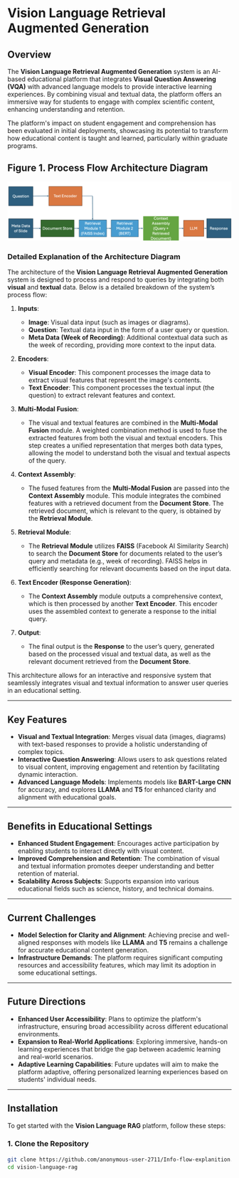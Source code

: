 # Vision Language Retrieval Augmented Generation


## Overview
The **Vision Language Retrieval Augmented Generation** system is an AI-based educational platform that integrates **Visual Question Answering (VQA)** with advanced language models to provide interactive learning experiences. By combining visual and textual data, the platform offers an immersive way for students to engage with complex scientific content, enhancing understanding and retention.

The platform's impact on student engagement and comprehension has been evaluated in initial deployments, showcasing its potential to transform how educational content is taught and learned, particularly within graduate programs.

## Figure 1. Process Flow Architecture Diagram
![Process Flow](./MULTI-RAG-DIAGRAM1.png) <!-- Replace with actual diagram image -->

### Detailed Explanation of the Architecture Diagram

The architecture of the **Vision Language Retrieval Augmented Generation** system is designed to process and respond to queries by integrating both **visual** and **textual** data. Below is a detailed breakdown of the system’s process flow:

1. **Inputs**:
    - **Image**: Visual data input (such as images or diagrams).
    - **Question**: Textual data input in the form of a user query or question.
    - **Meta Data (Week of Recording)**: Additional contextual data such as the week of recording, providing more context to the input data.

2. **Encoders**:
    - **Visual Encoder**: This component processes the image data to extract visual features that represent the image's contents.
    - **Text Encoder**: This component processes the textual input (the question) to extract relevant features and context.

3. **Multi-Modal Fusion**:
    - The visual and textual features are combined in the **Multi-Modal Fusion** module. A weighted combination method is used to fuse the extracted features from both the visual and textual encoders. This step creates a unified representation that merges both data types, allowing the model to understand both the visual and textual aspects of the query.

4. **Context Assembly**:
    - The fused features from the **Multi-Modal Fusion** are passed into the **Context Assembly** module. This module integrates the combined features with a retrieved document from the **Document Store**. The retrieved document, which is relevant to the query, is obtained by the **Retrieval Module**.

5. **Retrieval Module**:
    - The **Retrieval Module** utilizes **FAISS** (Facebook AI Similarity Search) to search the **Document Store** for documents related to the user’s query and metadata (e.g., week of recording). FAISS helps in efficiently searching for relevant documents based on the input data.

6. **Text Encoder (Response Generation)**:
    - The **Context Assembly** module outputs a comprehensive context, which is then processed by another **Text Encoder**. This encoder uses the assembled context to generate a response to the initial query.

7. **Output**:
    - The final output is the **Response** to the user’s query, generated based on the processed visual and textual data, as well as the relevant document retrieved from the **Document Store**.

This architecture allows for an interactive and responsive system that seamlessly integrates visual and textual information to answer user queries in an educational setting.

---

## Key Features

- **Visual and Textual Integration**: Merges visual data (images, diagrams) with text-based responses to provide a holistic understanding of complex topics.
- **Interactive Question Answering**: Allows users to ask questions related to visual content, improving engagement and retention by facilitating dynamic interaction.
- **Advanced Language Models**: Implements models like **BART-Large CNN** for accuracy, and explores **LLAMA** and **T5** for enhanced clarity and alignment with educational goals.

---

## Benefits in Educational Settings

- **Enhanced Student Engagement**: Encourages active participation by enabling students to interact directly with visual content.
- **Improved Comprehension and Retention**: The combination of visual and textual information promotes deeper understanding and better retention of material.
- **Scalability Across Subjects**: Supports expansion into various educational fields such as science, history, and technical domains.

---

## Current Challenges

- **Model Selection for Clarity and Alignment**: Achieving precise and well-aligned responses with models like **LLAMA** and **T5** remains a challenge for accurate educational content generation.
- **Infrastructure Demands**: The platform requires significant computing resources and accessibility features, which may limit its adoption in some educational settings.

---

## Future Directions

- **Enhanced User Accessibility**: Plans to optimize the platform's infrastructure, ensuring broad accessibility across different educational environments.
- **Expansion to Real-World Applications**: Exploring immersive, hands-on learning experiences that bridge the gap between academic learning and real-world scenarios.
- **Adaptive Learning Capabilities**: Future updates will aim to make the platform adaptive, offering personalized learning experiences based on students' individual needs.

---

## Installation

To get started with the **Vision Language RAG** platform, follow these steps:

### 1. Clone the Repository

```bash
git clone https://github.com/anonymous-user-2711/Info-flow-explanition.git
cd vision-language-rag
